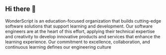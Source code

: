 ## Hi there 👋

WonderScript is an education-focused organization that builds cutting-edge software solutions that support learning and development. Our software engineers are at the heart of this effort, applying their technical expertise and creativity to develop innovative products and services that enhance the learning experience.
Our commitment to excellence, collaboration, and continuous learning defines our engineering culture

<!--

**Here are some ideas to get you started:**

🙋‍♀️ A short introduction - what is your organization all about?
🌈 Contribution guidelines - how can the community get involved?
👩‍💻 Useful resources - where can the community find your docs? Is there anything else the community should know?
🍿 Fun facts - what does your team eat for breakfast?
🧙 Remember, you can do mighty things with the power of [Markdown](https://docs.github.com/github/writing-on-github/getting-started-with-writing-and-formatting-on-github/basic-writing-and-formatting-syntax)
-->
